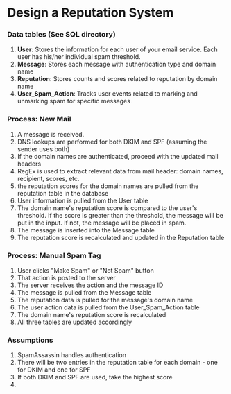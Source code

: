 # Design a Reputation System

### Data tables (See SQL directory)
1. __User__: Stores the information for each user of your email service.  Each user has his/her individual spam threshold.
2. __Message__: Stores each message with authentication type and domain name
3. __Reputation__: Stores counts and scores related to reputation by domain name
4. __User_Spam_Action__: Tracks user events related to marking and unmarking spam for specific messages


### Process: New Mail
1. A message is received.
2. DNS lookups are performed for both DKIM and SPF (assuming the sender uses both)
3. If the domain names are authenticated, proceed with the updated mail headers
4. RegEx is used to extract relevant data from mail header: domain names, recipient, scores, etc.
5. the reputation scores for the domain names are pulled from the reputation table in the database
6. User information is pulled from the User table
7. The domain name's reputation score is compared to the user's threshold.  If the score is greater than the threshold, the message will be put in the input.  If not, the message will be placed in spam.
8. The message is inserted into the Message table
8. The reputation score is recalculated and updated in the Reputation table


### Process: Manual Spam Tag
1. User clicks "Make Spam" or "Not Spam" button
2. That action is posted to the server
3. The server receives the action and the message ID
4. The message is pulled from the Message table
5. The reputation data is pulled for the message's domain name
6. The user action data is pulled from the User_Spam_Action table
7. The domain name's reputation score is recalculated
8. All three tables are updated accordingly

### Assumptions

1. SpamAssassin handles authentication
2. There will be two entries in the reputation table for each domain - one for DKIM and one for SPF
3. If both DKIM and SPF are used, take the highest score
4.
